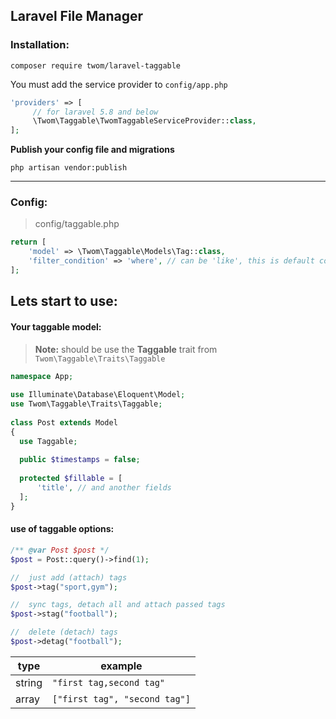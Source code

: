 ﻿## Laravel File Manager

### Installation:
```
composer require twom/laravel-taggable
```

You must add the service provider to `config/app.php`
``` php
'providers' => [
	 // for laravel 5.8 and below
	 \Twom\Taggable\TwomTaggableServiceProvider::class,
];
```

**Publish your config file and migrations**

```
php artisan vendor:publish
```
<hr>

### Config:
> config/taggable.php
``` php
return [  
    'model' => \Twom\Taggable\Models\Tag::class,
    'filter_condition' => 'where', // can be 'like', this is default condition
];
```


## Lets start to use:

#### Your taggable model:
> **Note:** should be use the **Taggable** trait from `Twom\Taggable\Traits\Taggable`
```php  
namespace App;  
  
use Illuminate\Database\Eloquent\Model;  
use Twom\Taggable\Traits\Taggable;  
  
class Post extends Model  
{  
  use Taggable;  
  
  public $timestamps = false;  
  
  protected $fillable = [  
	  'title', // and another fields
  ];  
}
```

#### use of taggable options:
```php
/** @var Post $post */
$post = Post::query()->find(1);

//	just add (attach) tags
$post->tag("sport,gym");

//	sync tags, detach all and attach passed tags
$post->stag("football");

//	delete (detach) tags
$post->detag("football");
```
| type     | example  |
|----------|----------|
| string   | `"first tag,second tag"` |
| array    | `["first tag", "second tag"]`  |
